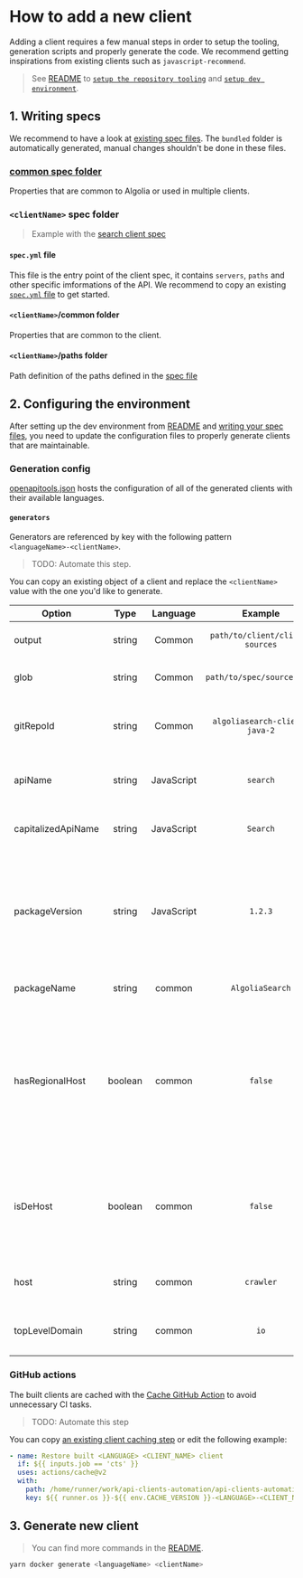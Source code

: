 # How to add a new client

Adding a client requires a few manual steps in order to setup the tooling, generation scripts and properly generate the code. We recommend getting inspirations from existing clients such as `javascript-recommend`.

> See [README](../README.md) to [`setup the repository tooling`](../README.md#setup-repository-tooling) and [`setup dev environment`](../README.md#setup-dev-environment).

## 1. Writing specs

We recommend to have a look at [existing spec files](../specs/). The `bundled` folder is automatically generated, manual changes shouldn't be done in these files.

### [common spec folder](../specs/common/)

Properties that are common to Algolia or used in multiple clients.

### `<clientName>` spec folder

> Example with the [search client spec](../specs/search/)

#### `spec.yml` file

This file is the entry point of the client spec, it contains `servers`, `paths` and other specific imformations of the API. We recommend to copy an existing [`spec.yml` file](../specs/search/spec.yml) to get started.

#### `<clientName>`/common folder

Properties that are common to the client.

#### `<clientName>`/paths folder

Path definition of the paths defined in the [spec file](#specyml-file)

## 2. Configuring the environment

After setting up the dev environment from [README](../README.md) and [writing your spec files](#1-writing-specs), you need to update the configuration files to properly generate clients that are maintainable.

### Generation config

[openapitools.json](../openapitools.json) hosts the configuration of all of the generated clients with their available languages.

#### `generators`

Generators are referenced by key with the following pattern `<languageName>-<clientName>`.

> TODO: Automate this step.

You can copy an existing object of a client and replace the `<clientName>` value with the one you'd like to generate.

| Option             |  Type   |  Language  |             Example             | Definition                                                                                                                                      |
| ------------------ | :-----: | :--------: | :-----------------------------: | :---------------------------------------------------------------------------------------------------------------------------------------------- |
| output             | string  |   Common   | `path/to/client/client-sources` | The output path of the client.                                                                                                                  |
| glob               | string  |   Common   |   `path/to/spec/sources.yml`    | The path of the bundled spec file.                                                                                                              |
| gitRepoId          | string  |   Common   |  `algoliasearch-client-java-2`  | The name of the repository under the Algolia org.                                                                                               |
| apiName            | string  | JavaScript |            `search`             | The lowercase name of the exported API.                                                                                                         |
| capitalizedApiName | string  | JavaScript |            `Search`             | The capitalized name of the exported API.                                                                                                       |
| packageVersion     | string  | JavaScript |             `1.2.3`             | The version you'd like to publish the first iteration of the generated client. It will be automatically incremented.                            |
| packageName        | string  |   common   |         `AlgoliaSearch`         | Name of the API package, used in [CTS](./CTS.md).                                                                                               |
| hasRegionalHost    | boolean |   common   |             `false`             | Automatically guessed from `servers` in spec. `undefined` implies that hosts used will required the `appId`, regional hosts are used otherwise. |
| isDeHost           | boolean |   common   |             `false`             | Automatically guessed from `servers` in spec. `undefined` implies that `eu` is the regional host, `de` otherwise.                               |
| host               | string  |   common   |            `crawler`            | Automatically guessed from `servers` in spec.                                                                                                   |
| topLevelDomain     | string  |   common   |              `io`               | Automatically guessed from `servers` in spec.                                                                                                   |

### GitHub actions

The built clients are cached with the [Cache GitHub Action](../.github/actions/cache/action.yml) to avoid unnecessary CI tasks.

> TODO: Automate this step

You can copy [an existing client caching step](../.github/actions/cache/action.yml) or edit the following example:

```yaml
- name: Restore built <LANGUAGE> <CLIENT_NAME> client
  if: ${{ inputs.job == 'cts' }}
  uses: actions/cache@v2
  with:
    path: /home/runner/work/api-clients-automation/api-clients-automation/clients/<LANGUAGE_FOLDER>/<CLIENT_NAME>/<CLIENT_BUILD_PATH>
    key: ${{ runner.os }}-${{ env.CACHE_VERSION }}-<LANGUAGE>-<CLIENT_NAME>-${{ hashFiles('clients/<LANGUAGE_FOLDER>/<CLIENT_NAME>/**') }}-${{ hashFiles('specs/bundled/<CLIENT_SPEC>.yml') }}
```

## 3. Generate new client

> You can find more commands in the [README](../README.md#generate-all-clients).

```bash
yarn docker generate <languageName> <clientName>
```
